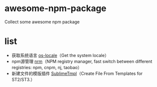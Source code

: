 # awesome-npm-package
Collect some awesome npm package

# list

- 获取系统语言 [os-locale](https://github.com/sindresorhus/os-locale)（Get the system locale）
- npm源管理 [nrm](https://github.com/Pana/nrm)（NPM registry manager, fast switch between different registries: npm, cnpm, nj, taobao）
- 新建文件的模版插件 [SublimeTmpl](https://packagecontrol.io/packages/SublimeTmpl)（Create File From Templates for ST2/ST3.）
